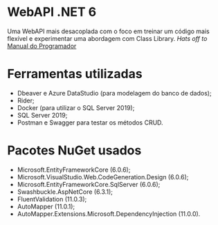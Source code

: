 # WebAPI .NET 6
Uma WebAPI mais desacoplada com o foco em treinar um código mais flexível e experimentar uma abordagem com Class Library.
_Hats off to_ [Manual do Programador](https://www.youtube.com/channel/UC04YVnhnmUBDPnkKgV-75vQ)

# Ferramentas utilizadas
- Dbeaver e Azure DataStudio (para modelagem do banco de dados);
- Rider;
- Docker (para utilizar o SQL Server 2019);
- SQL Server 2019;
- Postman e Swagger para testar os métodos CRUD.

# Pacotes NuGet usados
- Microsoft.EntityFrameworkCore (6.0.6);
- Microsoft.VisualStudio.Web.CodeGeneration.Design (6.0.6);
- Microsoft.EntityFrameworkCore.SqlServer (6.0.6);
- Swashbuckle.AspNetCore (6.3.1);
- FluentValidation (11.0.3);
- AutoMapper (11.0.1);
- AutoMapper.Extensions.Microsoft.DependencyInjection (11.0.0).
